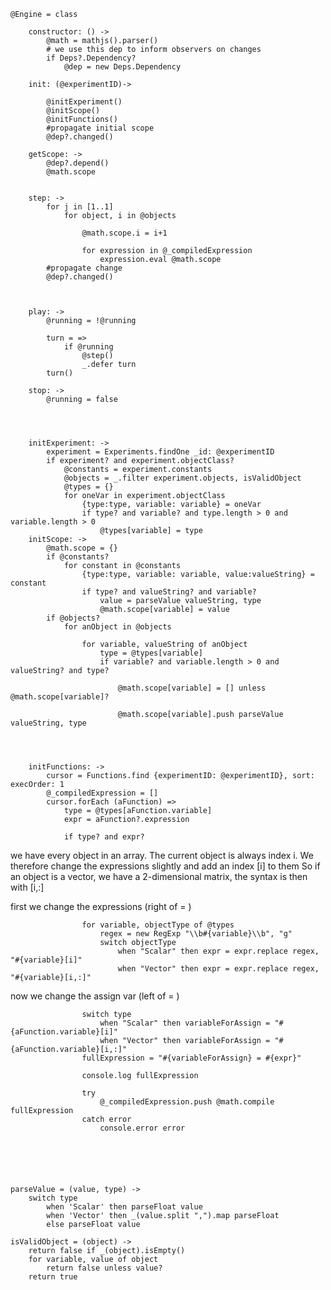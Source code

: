 

	@Engine = class
		
		constructor: () ->
			@math = mathjs().parser()
			# we use this dep to inform observers on changes
			if Deps?.Dependency?
				@dep = new Deps.Dependency

		init: (@experimentID)->
		
			@initExperiment()
			@initScope()
			@initFunctions()
			#propagate initial scope
			@dep?.changed()
		
		getScope: ->
			@dep?.depend()
			@math.scope
				

		step: ->
			for j in [1..1]
				for object, i in @objects
					
					@math.scope.i = i+1
					
					for expression in @_compiledExpression
						expression.eval @math.scope
			#propagate change
			@dep?.changed()
			
			
				
		play: ->
			@running = !@running
			
			turn = =>
				if @running
					@step() 
					_.defer turn
			turn()

		stop: ->
			@running = false
			



		initExperiment: ->
			experiment = Experiments.findOne _id: @experimentID
			if experiment? and experiment.objectClass?
				@constants = experiment.constants
				@objects = _.filter experiment.objects, isValidObject
				@types = {}
				for oneVar in experiment.objectClass
					{type:type, variable: variable} = oneVar
					if type? and variable? and type.length > 0 and variable.length > 0
						@types[variable] = type
		initScope: ->
			@math.scope = {}
			if @constants?
				for constant in @constants
					{type:type, variable: variable, value:valueString} = constant
					if type? and valueString? and variable?
						value = parseValue valueString, type
						@math.scope[variable] = value
			if @objects?
				for anObject in @objects

					for variable, valueString of anObject
						type = @types[variable]
						if variable? and variable.length > 0 and valueString? and type?

							@math.scope[variable] = [] unless @math.scope[variable]?
							
							@math.scope[variable].push parseValue valueString, type
						
		
			

		initFunctions: ->
			cursor = Functions.find {experimentID: @experimentID}, sort: execOrder: 1
			@_compiledExpression = []
			cursor.forEach (aFunction) => 
				type = @types[aFunction.variable]
				expr = aFunction?.expression
				
				if type? and expr?
					

we have every object in an array. The current object is always index i. 
We therefore change the expressions slightly and add an index [i] to them
So if an object is a vector, we have a 2-dimensional matrix, the syntax is then with [i,:]
			

first we change the expressions (right of = )
					
					for variable, objectType of @types
						regex = new RegExp "\\b#{variable}\\b", "g"
						switch objectType
							when "Scalar" then expr = expr.replace regex, "#{variable}[i]"
							when "Vector" then expr = expr.replace regex, "#{variable}[i,:]"

now we change the assign var (left of = )						

					switch type
						when "Scalar" then variableForAssign = "#{aFunction.variable}[i]"
						when "Vector" then variableForAssign = "#{aFunction.variable}[i,:]"
					fullExpression = "#{variableForAssign} = #{expr}"
					
					console.log fullExpression

					try
						@_compiledExpression.push @math.compile fullExpression
					catch error
						console.error error
				


		
		

	parseValue = (value, type) ->
		switch type
			when 'Scalar' then parseFloat value
			when 'Vector' then _(value.split ",").map parseFloat
			else parseFloat value

	isValidObject = (object) ->
		return false if _(object).isEmpty()
		for variable, value of object
			return false unless value?
		return true
